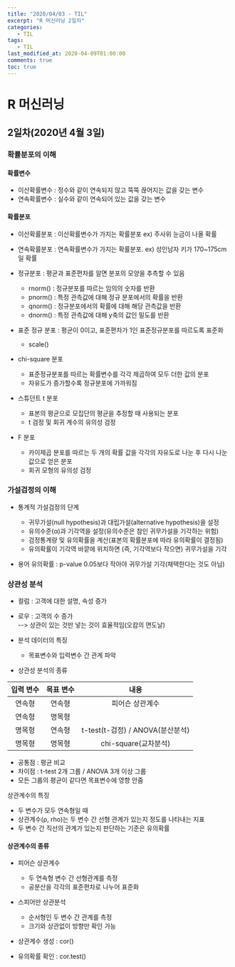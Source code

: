 ```yaml
---
title: "2020/04/03 - TIL"
excerpt: "R 머신러닝 2일차"
categories: 
   - TIL
tags:
   - TIL
last_modified_at: 2020-04-09T01:00:00
comments: true
toc: true
---
```


# R 머신러닝

## 2일차(2020년 4월 3일)

### 확률분포의 이해
#### 확률변수
- 이산확률변수 : 정수와 같이 연속되지 않고 뚝뚝 끊어지는 값을 갖는 변수
- 연속확률변수 : 실수와 같이 연속되어 있는 값을 갖는 변수

#### 확률분포
- 이산확률분포 : 이산확률변수가 가지는 확률분포 ex) 주사위 눈금이 나올 확률

- 연속확률분포 : 연속확률변수가 가지는 확률분포. ex) 성인남자 키가 170~175cm일 확률
- 정규분포 : 평균과 표준편차를 알면 분포의 모양을 추측할 수 있음
  - rnorm() : 정규분포를 따르는 임의의 숫자를 반환
  - pnorm() : 특정 관측값에 대해 정규 분포에서의 확률을 반환
  - qnorm() : 정규분포에서의 확률에 대해 해당 관측값을 반환
  - dnorm() : 특정 관측값에 대해 y축의 값인 밀도를 반환
  
- 표준 정규 분포 : 평균이 0이고, 표준편차가 1인 표준정규분포를 따르도록 표준화
  - scale()

- chi-square 분포
  - 표준정규분포를 따르는 확률변수를 각각 제곱하여 모두 더한 값의 분포
  - 자유도가 증가할수록 정규분포에 가까워짐

- 스튜던트 t 분포
  - 표본의 평균으로 모집단의 평균을 추정할 때 사용되는 분포
  - t 검정 및 회귀 계수의 유의성 검정
  
- F 분포
  - 카이제곱 분포를 따르는 두 개의 확률 값을 각각의 자유도로 나눈 후 다시 나눈 값으로 얻은 분포
  - 회귀 모형의 유의성 검정

### 가설검정의 이해
- 통계적 가설검정의 단계
  - 귀무가설(null hypothesis)과 대립가설(alternative hypothesis)을 설정
  - 유의수준(α)과 기각역을 설정(유의수준은 참인 귀무가설을 기각하는 위험)
  - 검정통계량 및 유의확률을 계산(표본의 확률분포에 따라 유의확률이 결정됨)
  - 유의확률이 기각역 바깥에 위치하면 (즉, 기각역보다 작으면) 귀무가설을 기각

- 용어
  유의확률 : p-value 0.05보다 작아야 귀무가설 기각(채택한다는 것도 아님)

### 상관성 분석
- 컬럼 : 고객에 대한 설명, 속성 증가
- 로우 : 고객의 수 증가<br>
--> 상관이 있는 것만 넣는 것이 효율적임(오캄의 면도날)

- 분석 데이터의 특징
  - 목표변수와 입력변수 간 관계 파악

- 상관성 분석의 종류

|입력 변수 | 목표 변수 | 내용 |
|:------:|:------:|:------:|
| 연속형 | 연속형 | 피어슨 상관계수 |
| 연속형 | 명목형 | |
| 명목형 | 연속형 | t-test(t-검정) / ANOVA(분산분석) |
| 명목형 | 명목형 | chi-square(교차분석) |
- 공통점 : 평균 비교
- 차이점 : t-test 2개 그룹 / ANOVA 3개 이상 그룹
- 모든 그룹의 평균이 같다면 목표변수에 영향 안줌

상관계수의 특징
  - 두 변수가 모두 연속형일 때
  - 상관계수(ρ, rho)는 두 변수 간 선형 관계가 있는지 정도를 나타내는 지표
  - 두 변수 간 직선의 관계가 있는지 판단하는 기준은 유의확률

#### 상관계수의 종류
- 피어슨 상관계수
  - 두 연속형 변수 간 선형관계를 측정
  - 공분산을 각각의 표준편차로 나누어 표준화

- 스피어만 상관분석
  - 순서형인 두 변수 간 관계를 측정
  - 크기와 상관없이 방향만 확인 가능

- 상관계수 생성 : cor()
- 유의확률 확인 : cor.test()
